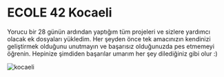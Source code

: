 # ECOLE 42 Kocaeli

Yorucu bir 28 günün ardından yaptığım tüm projeleri ve sizlere yardımcı olacak ek dosyaları yükledim.
Her şeyden önce tek amacınızın kendinizi geliştirmek olduğunu unutmayın ve başarısız olduğunuzda pes etmemeyi öğrenin.
Hepinize şimdiden başarılar umarım her şey dilediğiniz gibi olur :)

![kocaeli](https://github.com/lujiangz/42-Kocaeli-Havuz/kocaeli/ikincihavuz.jpg)
